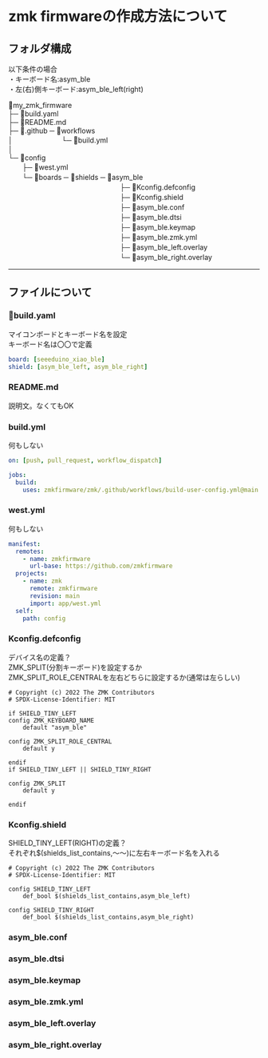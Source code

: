 # zmk firmwareの作成方法について
## フォルダ構成
以下条件の場合<br>
・キーボード名:asym_ble<br>
・左(右)側キーボード:asym_ble_left(right)<br>

📁my_zmk_firmware<br>
├─ 📄build.yaml<br>
├─ 📄README.md<br>
├─ 📁.github ─ 📁workflows<br>
│　　　　　　　└─ 📄build.yml<br>
│<br>
└─ 📁config<br>
　　├─ 📄west.yml<br>
　　└─ 📁boards ─ 📁shields ─ 📁asym_ble<br>
　　　　　　　　　　　　　　　　├─ 📄Kconfig.defconfig<br>
　　　　　　　　　　　　　　　　├─ 📄Kconfig.shield<br>
　　　　　　　　　　　　　　　　├─ 📄asym_ble.conf<br>
　　　　　　　　　　　　　　　　├─ 📄asym_ble.dtsi<br>
　　　　　　　　　　　　　　　　├─ 📄asym_ble.keymap<br>
　　　　　　　　　　　　　　　　├─ 📄asym_ble.zmk.yml<br>
　　　　　　　　　　　　　　　　├─ 📄asym_ble_left.overlay<br>
　　　　　　　　　　　　　　　　└─ 📄asym_ble_right.overlay<br>
********
## ファイルについて

### 📄build.yaml
マイコンボードとキーボード名を設定<br>
キーボード名は〇〇で定義<br>
```yaml
board: [seeeduino_xiao_ble]
shield: [asym_ble_left, asym_ble_right]
```
### README.md
説明文。なくてもOK<br>
### build.yml
何もしない<br>
```yml
on: [push, pull_request, workflow_dispatch]

jobs:
  build:
    uses: zmkfirmware/zmk/.github/workflows/build-user-config.yml@main
```
### west.yml
何もしない<br>
```yml
manifest:
  remotes:
    - name: zmkfirmware
      url-base: https://github.com/zmkfirmware
  projects:
    - name: zmk
      remote: zmkfirmware
      revision: main
      import: app/west.yml
  self:
    path: config
```
### Kconfig.defconfig
デバイス名の定義？<br>
ZMK_SPLIT(分割キーボード)を設定するか<br>
ZMK_SPLIT_ROLE_CENTRALを左右どちらに設定するか(通常は左らしい)<br>
```
# Copyright (c) 2022 The ZMK Contributors
# SPDX-License-Identifier: MIT

if SHIELD_TINY_LEFT
config ZMK_KEYBOARD_NAME
	default "asym_ble"

config ZMK_SPLIT_ROLE_CENTRAL
	default y

endif
if SHIELD_TINY_LEFT || SHIELD_TINY_RIGHT

config ZMK_SPLIT
	default y

endif
```
### Kconfig.shield
SHIELD_TINY_LEFT(RIGHT)の定義？<br>
それぞれ$(shields_list_contains,～～)に左右キーボード名を入れる<br>
```
# Copyright (c) 2022 The ZMK Contributors
# SPDX-License-Identifier: MIT

config SHIELD_TINY_LEFT
	def_bool $(shields_list_contains,asym_ble_left)

config SHIELD_TINY_RIGHT
	def_bool $(shields_list_contains,asym_ble_right)
```
### asym_ble.conf
### asym_ble.dtsi
### asym_ble.keymap
### asym_ble.zmk.yml
### asym_ble_left.overlay
### asym_ble_right.overlay
